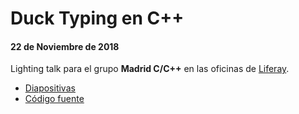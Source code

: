 # Duck Typing en C++
#### 22 de Noviembre de 2018

Lighting talk para el grupo **Madrid C/C++** en las oficinas de [Liferay](https://www.liferay.com/es/home).

* [Diapositivas]()
* [Código fuente](https://github.com/newlawrence/Talks/tree/master/181122_duck_typing/source)
